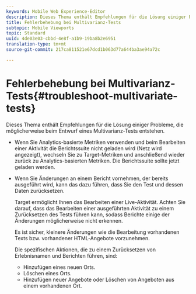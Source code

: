 ```yaml
---
keywords: Mobile Web Experience-Editor
description: Dieses Thema enthält Empfehlungen für die Lösung einiger Probleme, die möglicherweise beim Entwurf eines Multivarianz-Tests entstehen.
title: Fehlerbehebung bei Multivarianz-Tests
subtopic: Mobile Viewports
topic: Standard
uuid: 4de03e03-cbbd-4e8f-a1b9-19ba8b2e6951
translation-type: tm+mt
source-git-commit: 217ca811521e67dcd1b063d77a644ba3ae94a72c

---
```



# Fehlerbehebung bei Multivarianz-Tests{#troubleshoot-multivariate-tests}

Dieses Thema enthält Empfehlungen für die Lösung einiger Probleme, die möglicherweise beim Entwurf eines Multivarianz-Tests entstehen.

* Wenn Sie Analytics-basierte Metriken verwenden und beim Bearbeiten einer Aktivität die Berichtssuite nicht geladen wird (Netz wird angezeigt), wechseln Sie zu Target-Metriken und anschließend wieder zurück zu Analytics-basierten Metriken. Die Berichtssuite sollte jetzt geladen werden.
* Wenn Sie Änderungen an einem Bericht vornehmen, der bereits ausgeführt wird, kann das dazu führen, dass Sie den Test und dessen Daten zurücksetzen.

   Target ermöglicht Ihnen das Bearbeiten einer Live-Aktivität. Achten Sie darauf, dass das Bearbeiten einer ausgeführten Aktivität zu einem Zurücksetzen des Tests führen kann, sodass Berichte einige der Änderungen möglicherweise nicht erkennen.

   Es ist sicher, kleinere Änderungen wie die Bearbeitung vorhandenen Texts bzw. vorhandener HTML-Angebote vorzunehmen.

   Die spezifischen Aktionen, die zu einem Zurücksetzen von Erlebnisnamen und Berichten führen, sind:

   * Hinzufügen eines neuen Orts.
   * Löschen eines Orts.
   * Hinzufügen neuer Angebote oder Löschen von Angeboten aus einem vorhandenen Ort.

